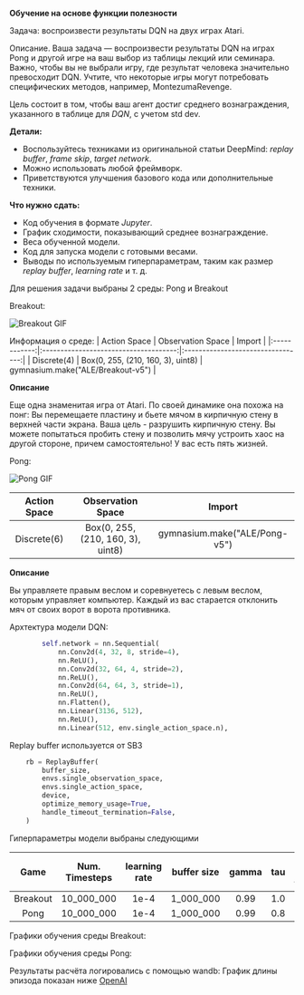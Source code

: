 **Обучение на основе функции полезности**

Задача: воспроизвести результаты DQN на двух играх Atari.

Описание. Ваша задача — воспроизвести результаты DQN на играх Pong и другой игре на ваш выбор из таблицы лекций или семинара. Важно, чтобы вы не выбрали игру, где результат человека значительно превосходит DQN. Учтите, что некоторые игры могут потребовать специфических методов, например, MontezumaRevenge.

Цель состоит в том, чтобы ваш агент достиг среднего вознаграждения, указанного в таблице для *DQN*, с учетом std dev.

**Детали:**

* Воспользуйтесь техниками из оригинальной статьи DeepMind: *replay buffer*, *frame skip*, *target network*.
* Можно использовать любой фреймворк.
* Приветствуются улучшения базового кода или дополнительные техники.
  
**Что нужно сдать:**

* Код обучения в формате *Jupyter*.
* График сходимости, показывающий среднее вознаграждение.
* Веса обученной модели.
* Код для запуска модели с готовыми весами.
* Выводы по используемым гиперпараметрам, таким как размер *replay buffer*, *learning rate* и т. д.

Для решения задачи выбраны 2 среды: Pong и Breakout

Breakout:

![Breakout GIF](https://gymnasium.farama.org/_images/breakout.gif)

Информация о среде:
| Action Space |          Observation Space            |              Import               |
|:------------:|:-------------------------------------:|:---------------------------------:|
| Discrete(4)  |   Box(0, 255, (210, 160, 3), uint8)   | gymnasium.make("ALE/Breakout-v5") |

**Описание**

Еще одна знаменитая игра от Atari. По своей динамике она похожа на понг: Вы перемещаете пластину и бьете мячом в кирпичную стену в верхней части экрана. Ваша цель - разрушить кирпичную стену. Вы можете попытаться пробить стену и позволить мячу устроить хаос на другой стороне, причем самостоятельно! У вас есть пять жизней.

Pong:

![Pong GIF](https://gymnasium.farama.org/_images/pong.gif)

| Action Space |          Observation Space            |              Import               |
|:------------:|:-------------------------------------:|:---------------------------------:|
| Discrete(6)  | Box(0, 255, (210, 160, 3), uint8)     | gymnasium.make("ALE/Pong-v5") |

**Описание**

Вы управляете правым веслом и соревнуетесь с левым веслом, которым управляет компьютер. Каждый из вас старается отклонить мяч от своих ворот в ворота противника.

Архтектура модели DQN:
```python
        self.network = nn.Sequential(
            nn.Conv2d(4, 32, 8, stride=4),
            nn.ReLU(),
            nn.Conv2d(32, 64, 4, stride=2),
            nn.ReLU(),
            nn.Conv2d(64, 64, 3, stride=1),
            nn.ReLU(),
            nn.Flatten(),
            nn.Linear(3136, 512),
            nn.ReLU(),
            nn.Linear(512, env.single_action_space.n),
```

Replay buffer используется от SB3
```python
    rb = ReplayBuffer(
        buffer_size,
        envs.single_observation_space,
        envs.single_action_space,
        device,
        optimize_memory_usage=True,
        handle_timeout_termination=False,
    )
```

Гиперпараметры модели выбраны следующими 



| Game         | Num. Timesteps | learning rate  | buffer size   |     gamma    |       tau      |  target network frequency | batch size |
|:------------:|:--------------:|:--------------:|:-------------:|:------------:|:--------------:|:-------------------------:|:----------:|
| Breakout     | 10_000_000     | 1e-4           | 1_000_000     | 0.99         | 1.0            | 1000                      | 32         |
| Pong         | 10_000_000     | 1e-4           | 1_000_000     | 0.99         | 0.8            | 800                       | 32         |


Графики обучения среды Breakout:



Графики обучения среды Pong:

Результаты расчёта логировались с помощью wandb:
График длины эпизода показан ниже [OpenAI](https://openai.com)


